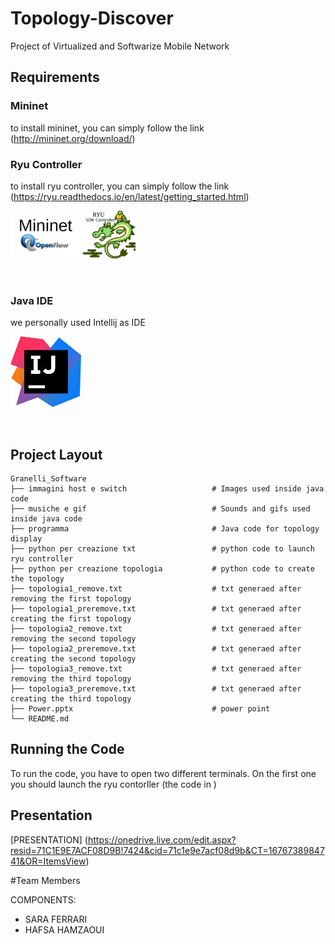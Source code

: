 # Topology-Discover
Project of Virtualized and Softwarize Mobile Network

## Requirements
### Mininet
to install mininet, you can simply follow the link
(http://mininet.org/download/)

### Ryu Controller
to install ryu controller, you can simply follow the link
(https://ryu.readthedocs.io/en/latest/getting_started.html)

<p float="left">
  <img src="photo_read/ryu_cover2.jpg" alt="ryu-opf-mn" width="200" height="77">
</p>
<br>

### Java IDE
we personally used Intellij as IDE
<p float="left">
  <img src="photo_read/download.jpeg" alt="ryu-opf-mn" width="113" height="113">
</p>
<br>

## Project Layout 
    Granelli_Software
    ├── immagini host e switch                   # Images used inside java code   
    ├── musiche e gif                            # Sounds and gifs used inside java code
    ├── programma                                # Java code for topology display 
    ├── python per creazione txt                 # python code to launch ryu controller 
    ├── python per creazione topologia           # python code to create the topology
    ├── topologia1_remove.txt                    # txt generaed after removing the first topology
    ├── topologia1_preremove.txt                 # txt generaed after creating the first topology
    ├── topologia2_remove.txt                    # txt generaed after removing the second topology
    ├── topologia2_preremove.txt                 # txt generaed after creating the second topology
    ├── topologia3_remove.txt                    # txt generaed after removing the third topology
    ├── topologia3_preremove.txt                 # txt generaed after creating the third topology
    ├── Power.pptx                               # power point 
    └── README.md 

## Running the Code
To run the code, you have to open two different terminals. On the first one you should launch the ryu contorller (the code in )


## Presentation
[PRESENTATION] (https://onedrive.live.com/edit.aspx?resid=71C1E9E7ACF08D9B!7424&cid=71c1e9e7acf08d9b&CT=1676738984741&OR=ItemsView)

#Team Members

COMPONENTS:
- SARA FERRARI
- HAFSA HAMZAOUI
